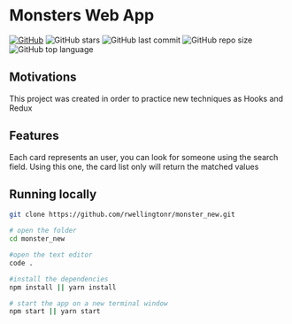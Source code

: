 # Monsters Web App

[![GitHub](https://img.shields.io/github/license/rwellingtonr/monster_new?color=blue)](https://github.com/rwellingtonr/monster_new/blob/main/LICENSE.md) ![GitHub stars](https://img.shields.io/github/stars/rwellingtonr/monster_new) ![GitHub last commit](https://img.shields.io/github/last-commit/rwellingtonr/monster_new) ![GitHub repo size](https://img.shields.io/github/repo-size/rwellingtonr/monster_new) ![GitHub top language](https://img.shields.io/github/languages/top/rwellingtonr/monster_new?style=plastic)

## Motivations

This project was created in order to practice new techniques as Hooks and Redux

## Features

Each card represents an user, you can look for someone using the search field. Using this one, the card list only will return the matched values

## Running locally

```bash
git clone https://github.com/rwellingtonr/monster_new.git

# open the folder
cd monster_new

#open the text editor
code .

#install the dependencies
npm install || yarn install

# start the app on a new terminal window
npm start || yarn start
```
